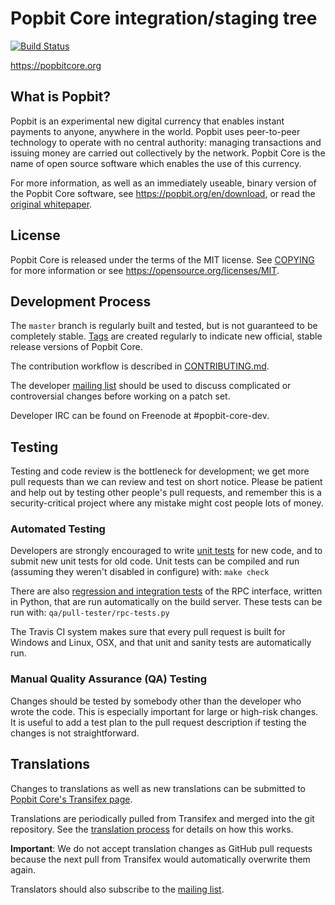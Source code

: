 Popbit Core integration/staging tree
=====================================

[![Build Status](https://travis-ci.org/popbit/popbit.svg?branch=master)](https://travis-ci.org/popbit/popbit)

https://popbitcore.org

What is Popbit?
----------------

Popbit is an experimental new digital currency that enables instant payments to
anyone, anywhere in the world. Popbit uses peer-to-peer technology to operate
with no central authority: managing transactions and issuing money are carried
out collectively by the network. Popbit Core is the name of open source
software which enables the use of this currency.

For more information, as well as an immediately useable, binary version of
the Popbit Core software, see https://popbit.org/en/download, or read the
[original whitepaper](https://popbitcore.org/popbit.pdf).

License
-------

Popbit Core is released under the terms of the MIT license. See [COPYING](COPYING) for more
information or see https://opensource.org/licenses/MIT.

Development Process
-------------------

The `master` branch is regularly built and tested, but is not guaranteed to be
completely stable. [Tags](https://github.com/popbit/popbit/tags) are created
regularly to indicate new official, stable release versions of Popbit Core.

The contribution workflow is described in [CONTRIBUTING.md](CONTRIBUTING.md).

The developer [mailing list](https://lists.linuxfoundation.org/mailman/listinfo/popbit-dev)
should be used to discuss complicated or controversial changes before working
on a patch set.

Developer IRC can be found on Freenode at #popbit-core-dev.

Testing
-------

Testing and code review is the bottleneck for development; we get more pull
requests than we can review and test on short notice. Please be patient and help out by testing
other people's pull requests, and remember this is a security-critical project where any mistake might cost people
lots of money.

### Automated Testing

Developers are strongly encouraged to write [unit tests](/doc/unit-tests.md) for new code, and to
submit new unit tests for old code. Unit tests can be compiled and run
(assuming they weren't disabled in configure) with: `make check`

There are also [regression and integration tests](/qa) of the RPC interface, written
in Python, that are run automatically on the build server.
These tests can be run with: `qa/pull-tester/rpc-tests.py`

The Travis CI system makes sure that every pull request is built for Windows
and Linux, OSX, and that unit and sanity tests are automatically run.

### Manual Quality Assurance (QA) Testing

Changes should be tested by somebody other than the developer who wrote the
code. This is especially important for large or high-risk changes. It is useful
to add a test plan to the pull request description if testing the changes is
not straightforward.

Translations
------------

Changes to translations as well as new translations can be submitted to
[Popbit Core's Transifex page](https://www.transifex.com/projects/p/popbit/).

Translations are periodically pulled from Transifex and merged into the git repository. See the
[translation process](doc/translation_process.md) for details on how this works.

**Important**: We do not accept translation changes as GitHub pull requests because the next
pull from Transifex would automatically overwrite them again.

Translators should also subscribe to the [mailing list](https://groups.google.com/forum/#!forum/popbit-translators).
